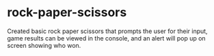 # rock-paper-scissors

Created basic rock paper scissors that prompts the user for their input,
game results can be viewed in the console, and an alert will pop up on 
screen showing who won.
